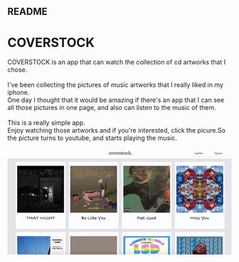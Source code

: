 ## README

# COVERSTOCK
COVERSTOCK is an app that can watch the collection of cd artworks that I chose.<br>
<br>
I've been collecting the pictures of music artworks that I really liked in my iphone.<br>
One day I thought that it would be amazing if there's an app that I can see all those pictures in one page,
and also can listen to the music of them.<br>
<br> 
This is a really simple app.<br>
Enjoy watching those artworks and if you're interested, click the picure.So the picture turns to youtube, and starts playing the music.

![coverstock](coverstock.gif)



